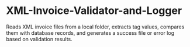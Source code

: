 # XML-Invoice-Validator-and-Logger
Reads XML invoice files from a local folder, extracts tag values, compares them with database records, and generates a success file or error log based on validation results.
